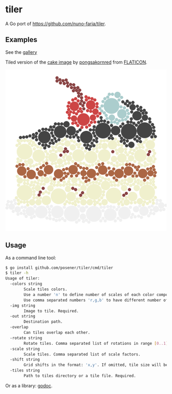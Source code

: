 # tiler

A Go port of https://github.com/nuno-faria/tiler.

## Examples

See the [gallery](./gallery)

Tiled version of the [cake image](https://www.flaticon.com/free-icon/cake_1102780)
by [pongsakornred](https://www.flaticon.com/authors/pongsakornred)
from [FLATICON](https://www.flaticon.com).

![cake](gallery/cake.png)

## Usage

As a command line tool:

```bash
$ go install github.com/posener/tiler/cmd/tiler
$ tiler -h
Usage of tiler:
  -colors string
    	Scale tiles colors.
    	Use a number 'n' to define number of scales of each color component.
    	Use comma separated numbers 'r,g,b' to have different number of scales to each color component.
  -img string
    	Image to tile. Required.
  -out string
    	Destination path.
  -overlap
    	Can tiles overlap each other.
  -rotate string
    	Rotate tiles. Comma separated list of rotations in range [0..1].
  -scale string
    	Scale tiles. Comma separated list of scale factors.
  -shift string
    	Grid shifts in the format: 'x,y'. If omitted, tile size will be used.
  -tiles string
    	Path to tiles directory or a tile file. Required.
```

Or as a library: [godoc](https://godoc.org/github.com/posener/tiler).